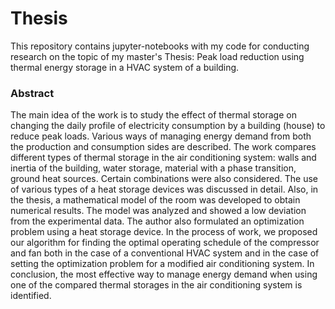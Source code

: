 # Thesis

This repository contains jupyter-notebooks with my code for conducting research on the topic of my master's Thesis: Peak load reduction using thermal energy storage in a HVAC system of a building.

### Abstract

The main idea of the work is to study the effect of thermal storage on changing the daily profile of electricity consumption by a building (house) to reduce peak loads. Various ways of managing energy demand from both the production and consumption sides are described. The work compares different types of thermal storage in the air conditioning system: walls and inertia of the building, water storage, material with a phase transition, ground heat sources. Certain combinations were also considered. The use of various types of a heat storage devices was discussed in detail. Also, in the thesis, a mathematical model of the room was developed to obtain numerical results. The model was analyzed and showed a low deviation from the experimental data. The author also formulated an optimization problem using a heat storage device. In the process of work, we proposed our algorithm for finding the optimal operating schedule of the compressor and fan both in the case of a conventional HVAC system and in the case of setting the optimization problem for a modified air conditioning system. In conclusion, the most effective way to manage energy demand when using one of the compared thermal storages in the air conditioning system is identified.